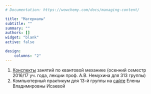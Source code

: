 ```yaml
---
# Documentation: https://wowchemy.com/docs/managing-content/

title: "Материалы"
subtitle: ""
summary: ""
authors: []
widget: "blank"
active: false

design:
    columns: "2"
---
```


1. [Конспекты](./quant/) занятий по квантовой механике
(осенний семестр 2016/17 уч. года, лекции проф. А.В. Немухина для 313 группы)
2. Компьютерный практикум для 13-й группы на [сайте](http://i-elen.narod.ru/) Елены Владимировны Исаевой


